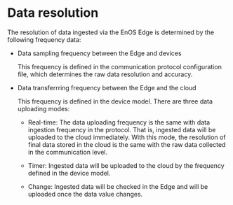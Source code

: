 # Data resolution

The resolution of data ingested via the EnOS Edge is determined by the
following frequency data:

- Data sampling frequency between the Edge and devices

  This frequency is defined in the communication protocol configuration file, which determines the raw data resolution and accuracy.

- Data transferrring frequency between the Edge and the cloud

  This frequency is defined in the device model. There are three data uploading modes:

  - Real-time: The data uploading frequency is the same with data ingestion frequency in the protocol. That is, ingested data will be uploaded to the cloud immediately. With this mode, the resolution of final data stored in the cloud is the same with the raw data collected in the communication level.

  - Timer: Ingested data will be uploaded to the cloud by the frequency defined in the device model.

  - Change: Ingested data will be checked in the Edge and will be uploaded once the data value changes.
